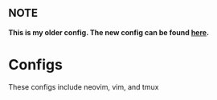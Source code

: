 ## NOTE
**This is my older config. The new config can be found [here](https://github.com/michabay05/dotfiles).**

# Configs
These configs include neovim, vim, and tmux
